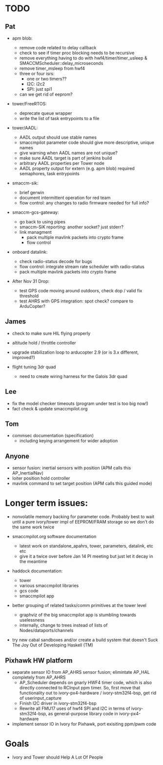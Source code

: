 # TODO

## Pat

- apm blob:
    - remove code related to delay callback
    - check to see if timer proc blocking needs to be recursive
    - remove everything having to do with hwf4/timer/timer_usleep &
      SMACCMScheduler::delay_microseconds
    - remove timer_msleep from hwf4
    - three or four isrs:
        - one or two timers??
        - I2C: i2c2
        - SPI: just spi1
    - can we get rid of eeprom?

- tower/FreeRTOS:
    - deprecate queue wrapper
    - write the list of task entrypoints to a file

- tower/AADL:
    - AADL output should use stable names
    - smaccmpilot parameter code should give more descriptive, unique names
    - give warning when AADL names are not unique?
    - make sure AADL target is part of jenkins build
    - arbitrary AADL properties per Tower node
    - AADL property output for extern (e.g. apm blob) required semaphores,
      task entrypoints

- smaccm-sik:
    - brief gerwin
    - document intermittent operation for red team
    - flow control: any changes to radio firmware needed for full info?

- smaccm-gcs-gateway:
    - go back to using pipes
    - smaccm-SiK reporting: another socket? just stderr?
    - link managment
        - pack multiple mavlink packets into crypto frame
        - flow control

- onboard datalink:
    - check radio-status decode for bugs
    - flow control: integrate stream rate scheduler with radio-status
    - pack multiple mavlink packets into crypto frame


- After Nov 31 Drop:
    - test GPS code moving around outdoors, check dop / valid fix threshold
    - test AHRS with GPS integration: spot check? compare to ArduCopter?


## James

- check to make sure HIL flying properly

- altitude hold / throttle controller
- upgrade stabilization loop to arducopter 2.9 (or is 3.x different, improved?)

- flight tuning 3dr quad
    - need to create wiring harness for the Galois 3dr quad

## Lee

- fix the model checker timeouts (program under test is too big now!)
- fact check & update smaccmpilot.org


## Tom

- commsec documentation (specification)
    - including keying arrangement for wider adoption

## Anyone

- sensor fusion: inertial sensors with position (APM calls this AP_InertialNav)
- loiter position hold controller
- mavlink command to set target position (APM calls this guided mode)

# Longer term issues:

- nonvolatile memory backing for parameter code. Probably best to wait until
  a pure ivory/tower impl of EEPROM/FRAM storage so we don't do the same work
  twice

- smaccmpilot.org software documentation
    - latest work on standalone_apahrs, tower, parameters, datalink, etc etc
    - give it a twice over before Jan 14 PI meeting but just let it decay in the meantime

- haddock documentation:
    - tower
    - various smaccmpilot libraries
    - gcs code
    - smaccmpilot app

- better grouping of related tasks/comm primitives at the tower level
    - graphviz of the big smaccmpilot app is stumbling towards uselessness
    - internally, change to trees instead of lists of Nodes/dataports/channels

- try new cabal sandboxes and/or create a build system that doesn't Suck The Joy
  Out of Developing Haskell (TM)

## Pixhawk HW platform
- separate sensor IO from AP_AHRS sensor fusion; elimintate AP_HAL completely from AP_AHRS
    - AP_Scheduler depends on gnarly HWF4 timer code, which is also directly
      connected to RCInput ppm timer. So, first move that functionality out
      to ivory-px4-hardware / ivory-stm32f4-bsp, get rid of userinput_capture
    - Finish I2C driver in ivory-stm32f4-bsp
    - Rewrite all FMU17 uses of hwf4 SPI and I2C in terms of
      ivory-stm32f4-bsp, as general-purpose library code in ivory-px4-hardware
- implement sensor IO in Ivory for Pixhawk, port exisiting ppm/pwm code

# Goals

- Ivory and Tower should Help A Lot Of People


